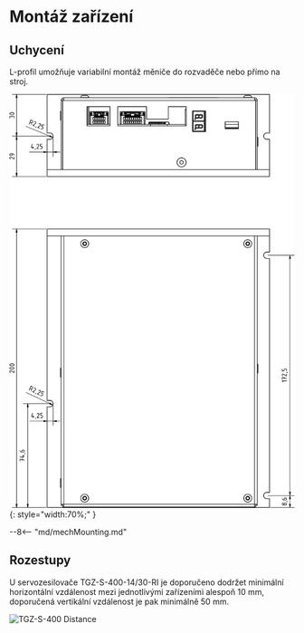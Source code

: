 # Montáž zařízení
## Uchycení
L-profil umožňuje variabilní montáž měniče do rozvaděče nebo přímo na stroj. 

![TGZ-S-400-14/30-RI Mounting](../img/mounting.webp){: style="width:70%;" }

--8<-- "md/mechMounting.md"

## Rozestupy
U servozesilovače TGZ-S-400-14/30-RI je doporučeno dodržet minimální horizontální vzdálenost mezi jednotlivými zařízeními alespoň 10 mm, doporučená vertikální vzdálenost je pak minimálně 50 mm.

![TGZ-S-400 Distance](../../../../source/img/placement1.png)